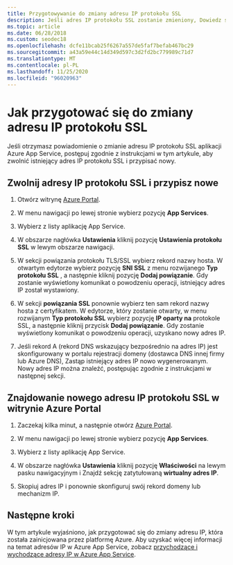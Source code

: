 ```yaml
---
title: Przygotowywanie do zmiany adresu IP protokołu SSL
description: Jeśli adres IP protokołu SSL zostanie zmieniony, Dowiedz się, co należy zrobić, aby aplikacja nadal działała po zmianie.
ms.topic: article
ms.date: 06/28/2018
ms.custom: seodec18
ms.openlocfilehash: dcfe11bcab25f6267a557de5faf7befab467bc29
ms.sourcegitcommit: a43a59e44c14d349d597c3d2fd2bc779989c71d7
ms.translationtype: MT
ms.contentlocale: pl-PL
ms.lasthandoff: 11/25/2020
ms.locfileid: "96020963"
---
```

# <a name="how-to-prepare-for-an-ssl-ip-address-change"></a>Jak przygotować się do zmiany adresu IP protokołu SSL

Jeśli otrzymasz powiadomienie o zmianie adresu IP protokołu SSL aplikacji Azure App Service, postępuj zgodnie z instrukcjami w tym artykule, aby zwolnić istniejący adres IP protokołu SSL i przypisać nowy.

## <a name="release-ssl-ip-addresses-and-assign-new-ones"></a>Zwolnij adresy IP protokołu SSL i przypisz nowe

1.  Otwórz witrynę [Azure Portal](https://portal.azure.com).

2.  W menu nawigacji po lewej stronie wybierz pozycję **App Services**.

3.  Wybierz z listy aplikację App Service.

4.  W obszarze nagłówka **Ustawienia** kliknij pozycję **Ustawienia protokołu SSL** w lewym obszarze nawigacji.

1. W sekcji powiązania protokołu TLS/SSL wybierz rekord nazwy hosta. W otwartym edytorze wybierz pozycję **SNI SSL** z menu rozwijanego **Typ protokołu SSL** , a następnie kliknij pozycję **Dodaj powiązanie**. Gdy zostanie wyświetlony komunikat o powodzeniu operacji, istniejący adres IP został wystawiony.

6.  W sekcji **powiązania SSL** ponownie wybierz ten sam rekord nazwy hosta z certyfikatem. W edytorze, który zostanie otwarty, w menu rozwijanym **Typ protokołu SSL** wybierz pozycję **IP oparty na** protokole SSL, a następnie kliknij przycisk **Dodaj powiązanie**. Gdy zostanie wyświetlony komunikat o powodzeniu operacji, uzyskano nowy adres IP.

7.  Jeśli rekord A (rekord DNS wskazujący bezpośrednio na adres IP) jest skonfigurowany w portalu rejestracji domeny (dostawca DNS innej firmy lub Azure DNS), Zastąp istniejący adres IP nowo wygenerowanym. Nowy adres IP można znaleźć, postępując zgodnie z instrukcjami w następnej sekcji.

## <a name="find-the-new-ssl-ip-address-in-the-azure-portal"></a>Znajdowanie nowego adresu IP protokołu SSL w witrynie Azure Portal

1.  Zaczekaj kilka minut, a następnie otwórz [Azure Portal](https://portal.azure.com).

2.  W menu nawigacji po lewej stronie wybierz pozycję **App Services**.

3.  Wybierz z listy aplikację App Service.

4.  W obszarze nagłówka **Ustawienia** kliknij pozycję **Właściwości** na lewym pasku nawigacyjnym i Znajdź sekcję zatytułowaną **wirtualny adres IP**.

5. Skopiuj adres IP i ponownie skonfiguruj swój rekord domeny lub mechanizm IP.

## <a name="next-steps"></a>Następne kroki

W tym artykule wyjaśniono, jak przygotować się do zmiany adresu IP, która została zainicjowana przez platformę Azure. Aby uzyskać więcej informacji na temat adresów IP w Azure App Service, zobacz [przychodzące i wychodzące adresy IP w Azure App Service](overview-inbound-outbound-ips.md).
